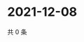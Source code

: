 # 2021-12-08

共 0 条

<!-- BEGIN WEIBO -->
<!-- 最后更新时间 Wed Dec 08 2021 22:00:52 GMT+0800 (China Standard Time) -->

<!-- END WEIBO -->
